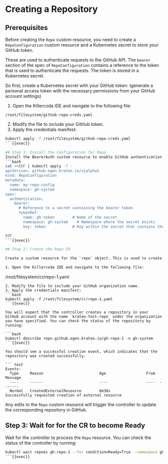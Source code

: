 # Creating a Repository

## Prerequisites
Before creating the `Repo` custom resource, you need to create a `RepoConfiguration` custom resource and a Kubernetes secret to store your GitHub token.

These are used to authenticate requests to the GitHub API. The `bearer` section of the spec of `RepoConfiguration` contains a reference to the token that is used to authenticate the requests. The token is stored in a Kubernetes secret.

So first, create a Kubernetes secret with your GitHub token: 
(generate a personal access token with the necessary permissions from your GitHub account settings)

1. Open the Killercoda IDE and navigate to the following file:
```
/root/filesystem/github-repo-creds.yaml
```
2. Modify the file to include your GitHub token.
3. Apply the credentials manifest:
```bash
kubectl apply -f /root/filesystem/github-repo-creds.yaml
```{{exec}}

## Step 1: Install the Configuration for Repo
Install the BearerAuth custom resource to enable GitHub authentication:
```bash
cat <<EOF | kubectl apply -f -
apiVersion: github.ogen.krateo.io/v1alpha1
kind: RepoConfiguration
metadata:
  name: my-repo-config
  namespace: gh-system
spec:
  authentication:
    bearer:
      # Reference to a secret containing the bearer token
      tokenRef:
        name: gh-token        # Name of the secret
        namespace: gh-system    # Namespace where the secret exists
        key: token            # Key within the secret that contains the token

EOF
```{{exec}}

## Step 2: Create the Repo CR

Create a custom resource for the `repo` object. This is used to create, update, and delete teamrepos in the GitHub API. The `repo` object contains a reference to the `RepoConfiguration` object that is used to authenticate requests:

1. Open the Killercoda IDE and navigate to the following file:
```
/root/filesystem/cr/repo-1.yaml
```
2. Modify the file to include your GitHub organization name.
3. Apply the credentials manifest:
```bash
kubectl apply -f /root/filesystem/cr/repo-1.yaml
```{{exec}}

You will expect that the controller creates a repository in your GitHub account with the name `krateo-test-repo` under the organization you have specified. You can check the status of the repository by running:

```bash
kubectl describe repo.github.ogen.krateo.io/gh-repo-1 -n gh-system
```{{exec}}

You should see a successful creation event, which indicates that the repository was created successfully.

``` text
Events:
  Type     Reason                         Age                  From  Message
  ----     ------                         ----                 ----  -------
  Normal   CreatedExternalResource        6m30s                      Successfully requested creation of external resource
```

Any edits to the `Repo` custom resource will trigger the controller to update the corresponding repository in GitHub.

## Step 3: Wait for for the CR to become Ready
Wait for the controller to process the `Repo` resource. You can check the status of the
controller by running:

```bash
kubectl wait repoes gh-repo-1 --for condition=Ready=True --namespace gh-system
```{{exec}}
